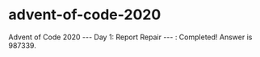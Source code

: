 # advent-of-code-2020
Advent of Code 2020
--- Day 1: Report Repair --- : Completed! Answer is 987339.